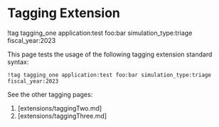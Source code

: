 # Tagging Extension

!tag tagging_one application:test foo:bar simulation_type:triage fiscal_year:2023


This page tests the usage of the following tagging extension standard syntax:

```
!tag tagging_one application:test foo:bar simulation_type:triage fiscal_year:2023
```

See the other tagging pages:

1. [extensions/taggingTwo.md]
1. [extensions/taggingThree.md]
